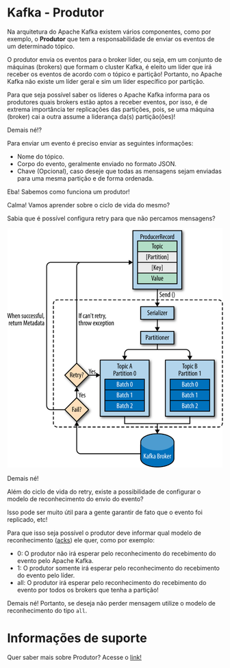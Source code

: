 # Kafka - Produtor

Na arquitetura do Apache Kafka existem vários componentes, como por exemplo, o **Produtor** que tem a responsabilidade 
de enviar os eventos de um determinado tópico.

O produtor envia os eventos para o broker líder, ou seja, em um conjunto de máquinas (brokers) que formam o cluster Kafka, 
é eleito um líder que irá receber os eventos de acordo com o tópico e partição! Portanto, no Apache Kafka não existe um 
líder geral e sim um líder específico por partição.
 
Para que seja possível saber os líderes o Apache Kafka informa para os produtores quais brokers estão aptos a receber 
eventos, por isso, é de extrema importância ter replicações das partições, pois, se uma máquina (broker) cai a outra 
assume a liderança da(s) partição(ões)!

Demais né!?

Para enviar um evento é preciso enviar as seguintes informações:

- Nome do tópico.
- Corpo do evento, geralmente enviado no formato JSON.
- Chave (Opcional), caso deseje que todas as mensagens sejam enviadas para uma mesma partição e de forma ordenada.

Eba! Sabemos como funciona um produtor!

Calma! Vamos aprender sobre o ciclo de vida do mesmo?

Sabia que é possível configura retry para que não percamos mensagens?

![alt text](../images/kafka-009.png "Apache Kafka")

Demais né!

Além do ciclo de vida do retry, existe a possibilidade de configurar o modelo de reconhecimento do envio do evento?

Isso pode ser muito útil para a gente garantir de fato que o evento foi replicado, etc!

Para que isso seja possível o produtor deve informar qual modelo de reconhecimento ([acks](https://kafka.apache.org/documentation/#acks)) 
ele quer, como por exemplo:

- 0: O produtor não irá esperar pelo reconhecimento do recebimento do evento pelo Apache Kafka.
- 1: O produtor somente irá esperar pelo reconhecimento do recebimento do evento pelo líder.
- all: O produtor irá esperar pelo reconhecimento do recebimento do evento por todos os brokers que tenha a partição!

Demais né! Portanto, se deseja não perder mensagem utilize o modelo de reconhecimento do tipo `all`.

# Informações de suporte

Quer saber mais sobre Produtor? Acesse o [link!](https://kafka.apache.org/documentation/#theproducer)